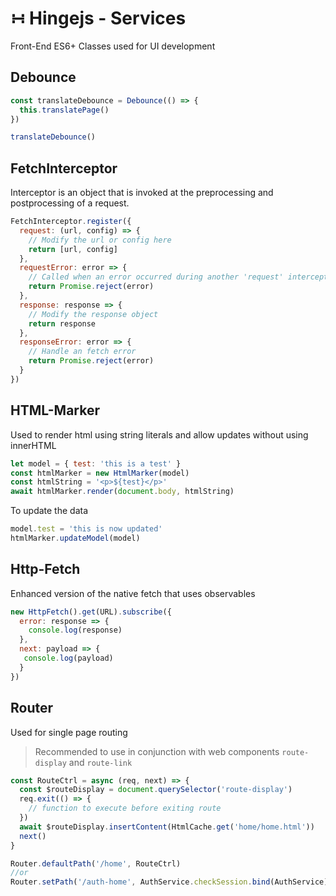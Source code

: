 # &#8762; Hingejs - Services

Front-End ES6+ Classes used for UI development

## Debounce

```js
const translateDebounce = Debounce(() => {
  this.translatePage()
})

translateDebounce()
```

## FetchInterceptor

Interceptor is an object that is invoked at the preprocessing and postprocessing of a request.

```js
FetchInterceptor.register({
  request: (url, config) => {
    // Modify the url or config here
    return [url, config]
  },
  requestError: error => {
    // Called when an error occurred during another 'request' interceptor call
    return Promise.reject(error)
  },
  response: response => {
    // Modify the response object
    return response
  },
  responseError: error => {
    // Handle an fetch error
    return Promise.reject(error)
  }
})
```

## HTML-Marker

Used to render html using string literals and allow updates without using innerHTML

```js
let model = { test: 'this is a test' }
const htmlMarker = new HtmlMarker(model)
const htmlString = '<p>${test}</p>'
await htmlMarker.render(document.body, htmlString)
```

To update the data

```js
model.test = 'this is now updated'
htmlMarker.updateModel(model)
```

## Http-Fetch

Enhanced version of the native fetch that uses observables

```js
new HttpFetch().get(URL).subscribe({
  error: response => {
    console.log(response)
  },
  next: payload => {
   console.log(payload)
  }
})
```


## Router

Used for single page routing

> Recommended to use in conjunction with web components `route-display` and `route-link`

```js
const RouteCtrl = async (req, next) => {
  const $routeDisplay = document.querySelector('route-display')
  req.exit(() => {
    // function to execute before exiting route
  })
  await $routeDisplay.insertContent(HtmlCache.get('home/home.html'))
  next()
}

Router.defaultPath('/home', RouteCtrl)
//or
Router.setPath('/auth-home', AuthService.checkSession.bind(AuthService), routeCtrl)
```




